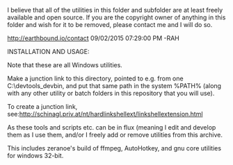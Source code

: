 I believe that all of the utilities in this folder and subfolder are at least freely available and open source. If you are the copyright owner of anything in this folder and wish for it to be removed, please contact me and I will do so.

http://earthbound.io/contact
09/02/2015 07:29:00 PM -RAH

INSTALLATION AND USAGE:

Note that these are all Windows utilities.

Make a junction link to this directory, pointed to e.g. from one C:\devtools\_devbin, and put that same path in the system %PATH% (along with any other utility or batch folders in this repository that you will use).

To create a junction link, see:http://schinagl.priv.at/nt/hardlinkshellext/linkshellextension.html

As these tools and scripts etc. can be in flux (meaning I edit and develop them as I use them, and/or I freely add or remove utilities from this archive.

This includes zeranoe's build of ffmpeg, AutoHotkey, and gnu core utilities for windows 32-bit.